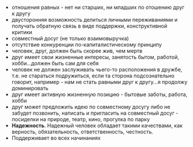- отношения равных - нет ни старших, ни младших по отошению друг к другу
- двусторонняя возможность делиться личными переживаниями и получать обратную связь в виде поддержки, конструктивной критики
- совместный досуг (не только взаимовыручка)
- отсутствие конкуренции по-капиталистическому принципу
- человек, друг, должен быть скорее жив, чем мертв
- друг имеет свои жизненные интересы, занятость бытом, работой, хобби...должен быть сам для себя
- человек не должен заслуживать чьего-то расположения в дружбе, т.е. не стараться подружиться, если та сторона подсознательно говорит, например - нам не стать равными друг к другу...я продолжу доминировать
- друг имеет активную жизненную позицию - бытовые заботы, работа, хобби
- друг может предложить идею по совместному досугу либо не забудет позвонить, написать и пригласить на совместный досуг - посиделки на природе, театр, кино, прогулка по парку
- **Надежность**. Надежный человек обладает такими качествами, как верность, обязательность, ответственность, честность.
- Поддерживает во всех начинаниях